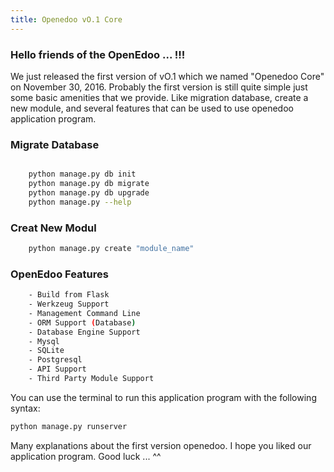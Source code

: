 ```yaml
---
title: Openedoo vO.1 Core
---
```


### Hello friends of the OpenEdoo ... !!!

We just released the first version of vO.1 which we named "Openedoo Core" on November 30, 2016. Probably the first version is still quite simple just some basic amenities that we provide. Like migration database, create a new module, and several features that can be used to use openedoo application program.

### Migrate Database
```sh

	python manage.py db init
	python manage.py db migrate
	python manage.py db upgrade
	python manage.py --help 
```

### Creat New Modul
```sh 
	python manage.py create "module_name" 
```

### OpenEdoo Features
```sh
	- Build from Flask
	- Werkzeug Support
	- Management Command Line
	- ORM Support (Database)
	- Database Engine Support
	- Mysql
	- SQLite
	- Postgresql
	- API Support
	- Third Party Module Support
```

You can use the terminal to run this application program with the following syntax:

```sh 
python manage.py runserver 
```

Many explanations about the first version openedoo. I hope you liked our application program. Good luck ... ^^